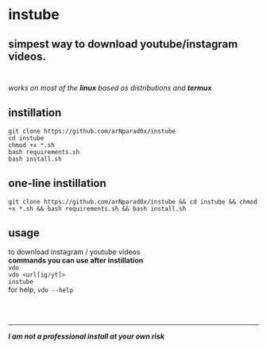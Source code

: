 # instube

simpest way to download youtube/instagram videos.<br><br>
------------
*works on most of the **linux** based os distributions and* ***termux***
## instillation
```
git clone https://github.com/arNparad0x/instube
cd instube
chmod +x *.sh
bash requirements.sh
bash install.sh
```
## one-line instillation
```
git clone https://github.com/arNparad0x/instube && cd instube && chmod +x *.sh && bash requirements.sh && bash install.sh
```
## usage
to download instagram / youtube videos<br>
**commands you can use after instillation**<br>
```vdo```<br>
```vdo <url[ig/yt]>```<br>
```instube```<br>
for help, ```vdo --help```<br>

<br><br><hr>
***I am not a professional
install at your own risk***
